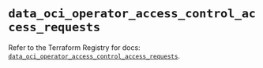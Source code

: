 # `data_oci_operator_access_control_access_requests`

Refer to the Terraform Registry for docs: [`data_oci_operator_access_control_access_requests`](https://registry.terraform.io/providers/oracle/oci/6.18.0/docs/data-sources/operator_access_control_access_requests).
